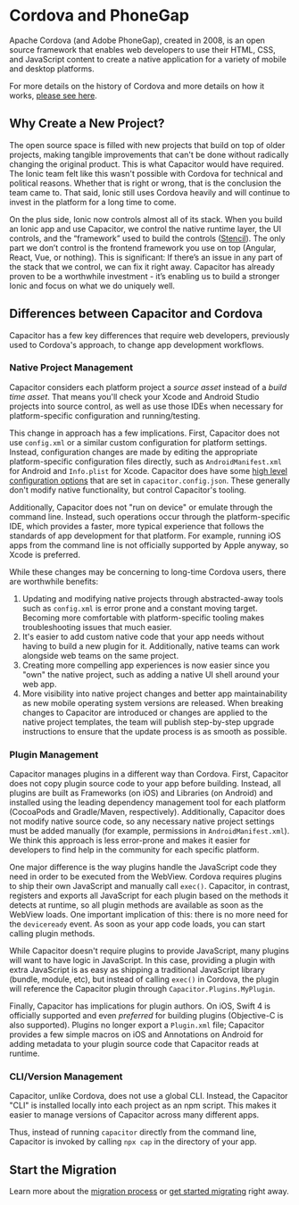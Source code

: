 # Cordova and PhoneGap

Apache Cordova (and Adobe PhoneGap), created in 2008, is an open source framework that enables web developers to use their HTML, CSS, and JavaScript content to create a native application for a variety of mobile and desktop platforms.

For more details on the history of Cordova and more details on how it works, [please see here](https://ionicframework.com/enterprise/resources/articles/what-is-apache-cordova).

## Why Create a New Project?

The open source space is filled with new projects that build on top of older projects, making tangible improvements that can't be done without radically changing the original product. This is what Capacitor would have required. The Ionic team felt like this wasn't possible with Cordova for technical and political reasons. Whether that is right or wrong, that is the conclusion the team came to. That said, Ionic still uses Cordova heavily and will continue to invest in the platform for a long time to come.

On the plus side, Ionic now controls almost all of its stack. When you build an Ionic app and use Capacitor, we control the native runtime layer, the UI controls, and the “framework” used to build the controls ([Stencil](https://stenciljs.com/)). The only part we don’t control is the frontend framework you use on top (Angular, React, Vue, or nothing). This is significant: If there’s an issue in any part of the stack that we control, we can fix it right away. Capacitor has already proven to be a worthwhile investment - it’s enabling us to build a stronger Ionic and focus on what we do uniquely well.

## Differences between Capacitor and Cordova

Capacitor has a few key differences that require web developers, previously used to Cordova's approach, to change app development workflows.

### Native Project Management

Capacitor considers each platform project a _source asset_ instead of a _build time asset_. That means you'll check your Xcode and Android Studio projects into source control, as well as use those IDEs when necessary for platform-specific configuration and running/testing.

This change in approach has a few implications. First, Capacitor does not use `config.xml` or a similar custom configuration for platform settings. Instead, configuration changes are made by editing the appropriate platform-specific configuration files directly, such as `AndroidManifest.xml` for Android and `Info.plist` for Xcode. Capacitor does have some [high level configuration options](/docs/basics/configuring-your-app) that are set in `capacitor.config.json`. These generally don't modify native functionality, but control Capacitor's tooling.

Additionally, Capacitor does not "run on device" or emulate through the command line. Instead, such operations occur through the platform-specific IDE, which provides a faster, more typical experience that follows the standards of app development for that platform. For example, running iOS apps from the command line is not officially supported by Apple anyway, so Xcode is preferred.

While these changes may be concerning to long-time Cordova users, there are worthwhile benefits:

 1. Updating and modifying native projects through abstracted-away tools such as `config.xml` is error prone and a constant moving target. Becoming more comfortable with platform-specific tooling makes troubleshooting issues that much easier.
 2. It's easier to add custom native code that your app needs without having to build a new plugin for it. Additionally, native teams can work alongside web teams on the same project. 
 3. Creating more compelling app experiences is now easier since you "own" the native project, such as adding a native UI shell around your web app.
 4. More visibility into native project changes and better app maintainability as new mobile operating system versions are released. When breaking changes to Capacitor are introduced or changes are applied to the native project templates, the team will publish step-by-step upgrade instructions to ensure that the update process is as smooth as possible.

### Plugin Management

Capacitor manages plugins in a different way than Cordova. First, Capacitor does not copy plugin source code to your app before building. Instead, all plugins are built as Frameworks (on iOS) and Libraries (on Android) and installed using the leading dependency management tool for each platform (CocoaPods and Gradle/Maven, respectively). Additionally, Capacitor does not modify native source code, so any necessary native project settings must be added manually (for example, permissions in `AndroidManifest.xml`). We think this approach is less error-prone and makes it easier for developers to find help in the community for each specific platform.

One major difference is the way plugins handle the JavaScript code they need in order to be executed from the WebView. Cordova requires plugins to ship their own JavaScript and manually call `exec()`. Capacitor, in contrast, registers and exports all JavaScript for each plugin based on the methods it detects at runtime, so all plugin methods are available as soon as the WebView loads. One important implication of this: there is no more need for the `deviceready` event. As soon as your app code loads, you can start calling plugin methods.

While Capacitor doesn't require plugins to provide JavaScript, many plugins will want to have logic in JavaScript. In this case, providing a plugin with extra JavaScript is as easy as shipping a traditional JavaScript library (bundle, module, etc), but instead of calling `exec()` in Cordova, the plugin will reference the Capacitor plugin through `Capacitor.Plugins.MyPlugin`.

Finally, Capacitor has implications for plugin authors. On iOS, Swift 4 is officially supported and even _preferred_ for building plugins (Objective-C is also supported). Plugins no longer export a `Plugin.xml` file; Capacitor provides a few simple macros on iOS and Annotations on Android for adding metadata to your plugin source code that Capacitor reads at runtime.

### CLI/Version Management

Capacitor, unlike Cordova, does not use a global CLI. Instead, the Capacitor "CLI" is installed locally into each project as an npm script. This makes it easier to manage versions of Capacitor across many different apps.

Thus, instead of running `capacitor` directly from the command line, Capacitor is invoked by calling `npx cap` in the directory of your app.

## Start the Migration

Learn more about the [migration process](/docs/cordova/) or [get started migrating](/docs/cordova/migrating-from-cordova-to-capacitor) right away.